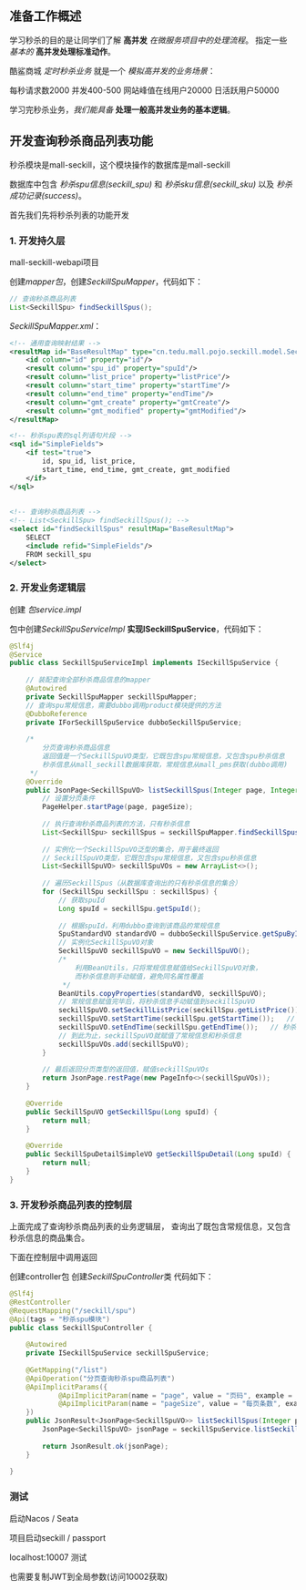
## 准备工作概述

学习秒杀的目的是让同学们了解 **高并发** *在微服务项目中的处理流程*。
指定一些 *基本的* **高并发处理标准动作**。

酷鲨商城 *定时秒杀业务* 就是一个 *模拟高并发的业务场景*：

每秒请求数2000
并发400-500
网站峰值在线用户20000
日活跃用户50000
  
学习完秒杀业务，*我们能具备* **处理一般高并发业务的基本逻辑**。


## 开发查询秒杀商品列表功能  
  
秒杀模块是mall-seckill，这个模块操作的数据库是mall-seckill  
  
数据库中包含 *秒杀spu信息(seckill_spu)* 和 *秒杀sku信息(seckill_sku)* 以及 *秒杀成功记录(success)*。

首先我们先将秒杀列表的功能开发

### 1. 开发持久层  
  
mall-seckill-webapi项目
  
创建*mapper包*，创建*SeckillSpuMapper*，代码如下：
```java
// 查询秒杀商品列表  
List<SeckillSpu> findSeckillSpus();
```

*SeckillSpuMapper.xml*：
```xml
<!-- 通用查询映射结果 -->
<resultMap id="BaseResultMap" type="cn.tedu.mall.pojo.seckill.model.SeckillSpu">
    <id column="id" property="id"/>
    <result column="spu_id" property="spuId"/>
    <result column="list_price" property="listPrice"/>
    <result column="start_time" property="startTime"/>
    <result column="end_time" property="endTime"/>
    <result column="gmt_create" property="gmtCreate"/>
    <result column="gmt_modified" property="gmtModified"/>
</resultMap>

<!-- 秒杀spu表的sql列语句片段 -->
<sql id="SimpleFields">
    <if test="true">
        id, spu_id, list_price,
        start_time, end_time, gmt_create, gmt_modified
    </if>
</sql>
  
  
<!-- 查询秒杀商品列表 -->
<!-- List<SeckillSpu> findSeckillSpus(); -->
<select id="findSeckillSpus" resultMap="BaseResultMap">
    SELECT
    <include refid="SimpleFields"/>
    FROM seckill_spu
</select>
```


### 2. 开发业务逻辑层

创建 *包service.impl*
  
包中创建*SeckillSpuServiceImpl* **实现ISeckillSpuService**，代码如下：
```java
@Slf4j  
@Service  
public class SeckillSpuServiceImpl implements ISeckillSpuService {  
  
    // 装配查询全部秒杀商品信息的mapper  
    @Autowired  
    private SeckillSpuMapper seckillSpuMapper;  
    // 查询spu常规信息，需要dubbo调用product模块提供的方法  
    @DubboReference  
    private IForSeckillSpuService dubboSeckillSpuService;  
  
    /*  
        分页查询秒杀商品信息  
        返回值是一个SeckillSpuVO类型，它既包含spu常规信息，又包含spu秒杀信息  
        秒杀信息从mall_seckill数据库获取，常规信息从mall_pms获取(dubbo调用)  
     */    
    @Override  
    public JsonPage<SeckillSpuVO> listSeckillSpus(Integer page, Integer pageSize) {  
        // 设置分页条件  
        PageHelper.startPage(page, pageSize);  
  
        // 执行查询秒杀商品列表的方法，只有秒杀信息  
        List<SeckillSpu> seckillSpus = seckillSpuMapper.findSeckillSpus();  
  
        // 实例化一个SeckillSpuVO泛型的集合，用于最终返回  
        // SeckillSpuVO类型，它既包含spu常规信息，又包含spu秒杀信息  
        List<SeckillSpuVO> seckillSpuVOs = new ArrayList<>();  
  
        // 遍历SeckillSpus（从数据库查询出的只有秒杀信息的集合）  
        for (SeckillSpu seckillSpu : seckillSpus) {  
            // 获取spuId  
            Long spuId = seckillSpu.getSpuId();  
  
            // 根据spuId，利用dubbo查询到该商品的常规信息  
            SpuStandardVO standardVO = dubboSeckillSpuService.getSpuById(spuId);  
            // 实例化SeckillSpuVO对象  
            SeckillSpuVO seckillSpuVO = new SeckillSpuVO();  
            /*  
                利用BeanUtils，只将常规信息赋值给SeckillSpuVO对象，  
                而秒杀信息则手动赋值，避免同名属性覆盖  
             */            
            BeanUtils.copyProperties(standardVO, seckillSpuVO);  
            // 常规信息赋值完毕后，将秒杀信息手动赋值到seckillSpuVO  
            seckillSpuVO.setSeckillListPrice(seckillSpu.getListPrice());    // 秒杀价  
            seckillSpuVO.setStartTime(seckillSpu.getStartTime());   // 秒杀开始时间  
            seckillSpuVO.setEndTime(seckillSpu.getEndTime());   // 秒杀结束时间  
            // 到此为止，seckillSpuVO就赋值了常规信息和秒杀信息  
            seckillSpuVOs.add(seckillSpuVO);  
        }  
  
        // 最后返回分页类型的返回值，赋值seckillSpuVOs  
        return JsonPage.restPage(new PageInfo<>(seckillSpuVOs));  
    }  
  
    @Override  
    public SeckillSpuVO getSeckillSpu(Long spuId) {  
        return null;  
    }  
  
    @Override  
    public SeckillSpuDetailSimpleVO getSeckillSpuDetail(Long spuId) {  
        return null;  
    }  
}
```


### 3. 开发秒杀商品列表的控制层  
  
上面完成了查询秒杀商品列表的业务逻辑层，
查询出了既包含常规信息，又包含秒杀信息的商品集合。
  
下面在控制层中调用返回

创建controller包
创建*SeckillSpuController*类
代码如下：
```java
@Slf4j  
@RestController  
@RequestMapping("/seckill/spu")  
@Api(tags = "秒杀spu模块")  
public class SeckillSpuController {  
  
    @Autowired  
    private ISeckillSpuService seckillSpuService;  
  
    @GetMapping("/list")  
    @ApiOperation("分页查询秒杀spu商品列表")  
    @ApiImplicitParams({  
            @ApiImplicitParam(name = "page", value = "页码", example = "1"),  
            @ApiImplicitParam(name = "pageSize", value = "每页条数", example = "2")  
    })  
    public JsonResult<JsonPage<SeckillSpuVO>> listSeckillSpus(Integer page, Integer pageSize) {  
        JsonPage<SeckillSpuVO> jsonPage = seckillSpuService.listSeckillSpus(page, pageSize);  
  
        return JsonResult.ok(jsonPage);  
    }  
  
}
```


### 测试

启动Nacos / Seata  
  
项目启动seckill / passport  
  
localhost:10007 测试  
  
也需要复制JWT到全局参数(访问10002获取)